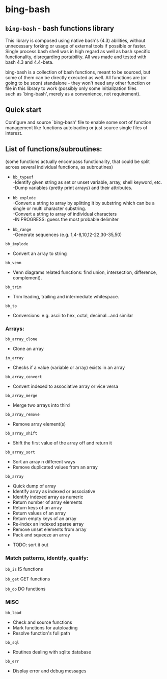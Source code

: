 # bing-bash  
  
## `bing-bash` - bash functions library  
  
This library is composed using native bash's (4.3) abilities, without  
unnecessary forking or usage of external tools if possible or faster.  
Single process bash shell was in high regard as well as bash specific  
functionality, disregarding portability. All was made and tested with  
bash 4.3 and 4.4-beta.  
  
bing-bash is a collection of bash functions, meant to be sourced, but  
some of them can be directly executed as well.  All functions are (or  
going to be soon) standalone -  they won't need any other function or  
file in this library to work (possibly only some initialization files  
such as `bing-bash', merely as a convenience, not requirement).  
  
  
## Quick start
Configure and source `bing-bash' file to enable some sort of function  
management like functions autoloading or just source single files of  
interest.  
  
  
## List of functions/subroutines:  
(some functions actually encompass functionality, that could be split  
across several individual functions, as subroutines)  
  
* `bb_typeof`  
  -Identify given string as set or unset variable, array, shell keyword, etc.  
  -Dump variables (pretty print arrays) and their attributes.   
  
* `bb_explode`  
  -Convert a string to array by splitting it by substring which can be a  
  single or multi character substring.  
  -Convert a string to array of individual characters  
  -IN PROGRESS: guess the most probable delimiter  
  
* `bb_range`  
  -Generate sequences (e.g. 1,4-8,10,12-22,30-35,50)  



`bb_implode`
- Convert an array to string

`bb_venn`
- Venn diagrams related functions: find union, intersection, difference,  
  complement).

`bb_trim`
- Trim leading, trailing and intermediate whitespace.


`bb_to`
- Conversions: e.g. ascii to hex, octal, decimal...and similar


### Arrays:  

`bb_array_clone`
- Clone an array  

`in_array`
- Checks if a value (variable or array) exists in an array

`bb_array_convert`
- Convert indexed to associative array or vice versa

`bb_array_merge`
- Merge two arrays into third

`bb_array_remove`
- Remove array element(s)

`bb_array_shift`
- Shift the first value of the array off and return it

`bb_array_sort`
- Sort an array n different ways
- Remove duplicated values from an array


`bb_array`
- Quick dump of array
- Identify array as indexed or associative
- Identify indexed array as numeric
- Return number of array elements
- Return keys of an array
- Return values of an array
- Return empty keys of an array
- Re-index an indexed sparse array
- Remove unset elements from array
- Pack and squeeze an array
* TODO: sort it out
  
### Match patterns, identify, qualify:  
  
`bb_is`
IS functions

`bb_get`
GET functions

`bb_do`
DO functions
  

### MISC

`bb_load`
- Check and source functions
- Mark functions for autoloading
- Resolve function's full path

`bb_sql`
- Routines dealing with sqlite database

`bb_err`
- Display error and debug messages
  
  
 
